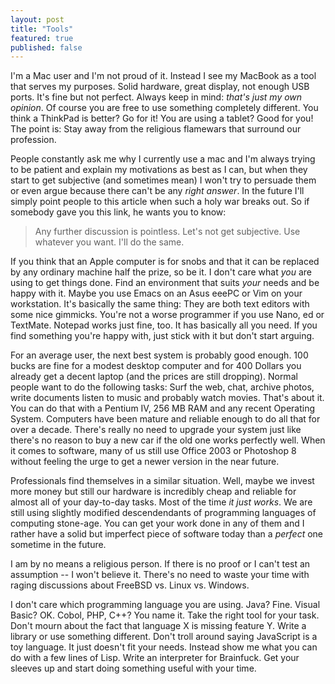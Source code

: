 ```yaml
---
layout: post
title: "Tools"
featured: true
published: false
---
```


I'm a Mac user and I'm not proud of it. Instead I see my MacBook as a tool that serves my purposes. Solid hardware, great display, not enough USB ports. It's fine but not perfect. Always keep in mind: *that's just my own opinion*. Of course you are free to use something completely different. You think a ThinkPad is better? Go for it! You are using a tablet? Good for you! The point is: Stay away from the religious flamewars that surround our profession.

People constantly ask me why I currently use a mac and I'm always trying to be patient and explain my motivations as best as I can, but when they start to get subjective (and sometimes mean) I won't try to persuade them or even argue because there can't be any *right answer*. In the future I'll simply point people to this article when such a holy war breaks out. So if somebody gave you this link, he wants you to know:

> Any further discussion is pointless. Let's not get subjective. Use whatever you want. I'll do the same.

If you think that an Apple computer is for snobs and that it can be replaced by any ordinary machine half the prize, so be it. I don't care what *you* are using to get things done. Find an environment that suits *your* needs and be happy with it. Maybe you use Emacs on an Asus eeePC or Vim on your workstation. It's basically the same thing: They are both text editors with some nice gimmicks. You're not a worse programmer if you use Nano, ed or TextMate. Notepad works just fine, too. It has basically all you need. If you find something you're happy with, just stick with it but don't start arguing.

For an average user, the next best system is probably good enough. 100 bucks are fine for a modest desktop computer and for 400 Dollars you already get a decent laptop (and the prices are still dropping). Normal people want to do the following tasks: Surf the web, chat, archive photos, write documents listen to music and probably watch movies. That's about it. You can do that with a Pentium IV, 256 MB RAM and any recent Operating System. Computers have been mature and reliable enough to do all that for over a decade. There's really no need to upgrade your system just like there's no reason to buy a new car if the old one works perfectly well. When it comes to software, many of us still use Office 2003 or Photoshop 8 without feeling the urge to get a newer version in the near future.

Professionals find themselves in a similar situation. Well, maybe we invest more money but still our hardware is incredibly cheap and reliable for almost all of your day-to-day tasks. Most of the time *it just works*. We are still using slightly modified descendendants of programming languages of computing stone-age. You can get your work done in any of them and I rather have a solid but imperfect piece of software today than a *perfect* one sometime in the future. 

I am by no means a religious person. If there is no proof or I can't test an assumption -- I won't believe it. There's no need to waste your time with raging discussions about FreeBSD vs. Linux vs. Windows.

I don't care which programming language you are using. Java? Fine. Visual Basic? OK. Cobol, PHP, C++? You name it. Take the right tool for your task. Don't mourn about the fact that language X is missing feature Y. Write a library or use something different. Don't troll around saying JavaScript is a toy language. It just doesn't fit your needs. Instead show me what you can do with a few lines of Lisp. Write an interpreter for Brainfuck. Get your sleeves up and start doing something useful with your time. 

